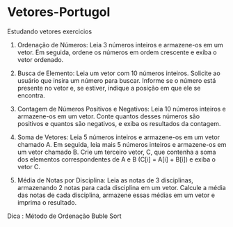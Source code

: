 # Vetores-Portugol
Estudando vetores exercicios

1) Ordenação de Números: Leia 3 números inteiros e armazene-os em um vetor. Em seguida, ordene os números em ordem crescente e exiba o vetor ordenado.

2) Busca de Elemento: Leia um vetor com 10 números inteiros. Solicite ao usuário que insira um número para buscar. Informe se o número está presente no vetor e, se estiver, indique a posição em que ele se encontra.

3) Contagem de Números Positivos e Negativos: Leia 10 números inteiros e armazene-os em um vetor. Conte quantos desses números são positivos e quantos são negativos, e exiba os resultados da contagem.

4) Soma de Vetores: Leia 5 números inteiros e armazene-os em um vetor chamado A. Em seguida, leia mais 5 números inteiros e armazene-os em um vetor chamado B. Crie um terceiro vetor, C, que contenha a soma dos elementos correspondentes de A e B (C[i] = A[i] + B[i]) e exiba o vetor C.

5) Média de Notas por Disciplina: Leia as notas de 3 disciplinas, armazenando 2 notas para cada disciplina em um vetor. Calcule a média das notas de cada disciplina, armazene essas médias em um vetor e imprima o resultado.

Dica : Método de Ordenação Buble Sort
